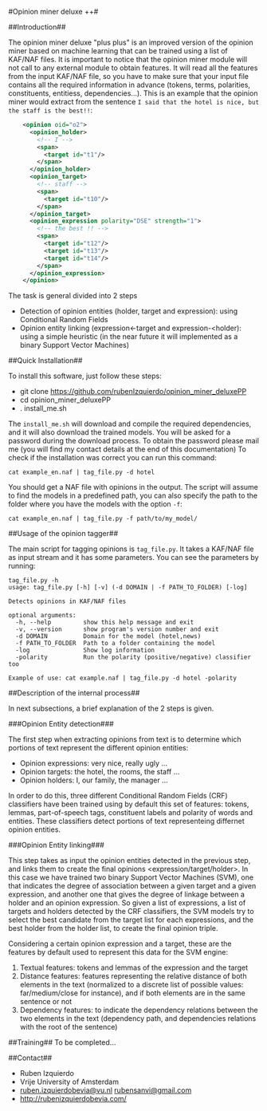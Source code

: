 #Opinion miner deluxe ++#

##Introduction##

The opinion miner deluxe "plus plus" is an improved version of the opinion miner based on machine learning that can be trained using a list of
KAF/NAF files. It is important to notice that the opinion miner module will not call
to any external module to obtain features. It will read all the features from the input KAF/NAF file,
so you have to make sure that your input file contains all the required information in advance (tokens,
terms, polarities, constituents, entitiess, dependencies...). This is an example that the opinion miner
would extract from the sentence `I said that the hotel is nice, but the staff is the best!!`:
```xml
    <opinion oid="o2">
      <opinion_holder>
        <!-- I -->
        <span>
          <target id="t1"/>
        </span>
      </opinion_holder>
      <opinion_target>
        <!-- staff -->
        <span>
          <target id="t10"/>
        </span>
      </opinion_target>
      <opinion_expression polarity="DSE" strength="1">
        <!-- the best !! -->
        <span>
          <target id="t12"/>
          <target id="t13"/>
          <target id="t14"/>
        </span>
      </opinion_expression>
    </opinion>
```

The task is general divided into 2 steps
* Detection of opinion entities (holder, target and expression): using
Conditional Random Fields
* Opinion entity linking (expression<-target and expression-<holder): using a simple heuristic (in the near future it will implemented as a
binary Support Vector Machines)

##Quick Installation##

To install this software, just follow these steps:
* git clone https://github.com/rubenIzquierdo/opinion_miner_deluxePP
* cd opinion_miner_deluxePP
* . install_me.sh

The `install_me.sh` will download and compile the required dependencies, and it will also download the trained models. You will be asked
for a password during the download process. To obtain the password please mail me (you will find my contact details at the end of this documentation)
To check if the installation was correct you can run this command:
```
cat example_en.naf | tag_file.py -d hotel
```
You should get a NAF file with opinions in the output. The script will assume to find the models in a predefined path, you can also specify the path to the folder where you have the models with the option `-f`:
```
cat example_en.naf | tag_file.py -f path/to/my_model/
```

##Usage of the opinion tagger##

The main script for tagging opinions is `tag_file.py`. It takes a KAF/NAF file as input stream and it has some parameters. You can see the parameters
by running:
```
tag_file.py -h
usage: tag_file.py [-h] [-v] (-d DOMAIN | -f PATH_TO_FOLDER) [-log]

Detects opinions in KAF/NAF files

optional arguments:
  -h, --help         show this help message and exit
  -v, --version      show program's version number and exit
  -d DOMAIN          Domain for the model (hotel,news)
  -f PATH_TO_FOLDER  Path to a folder containing the model
  -log               Show log information
  -polarity          Run the polarity (positive/negative) classifier too

Example of use: cat example.naf | tag_file.py -d hotel -polarity
```


##Description of the internal process##




In next subsections, a brief explanation of the 2 steps is given.

###Opinion Entity detection###

The first step when extracting opinions from text is to determine which portions of text represent the different opinion entities:

- Opinion expressions: very nice, really ugly ...
- Opinion targets: the hotel, the rooms, the staff ...
- Opinion holders: I, our family, the manager ...

In order to do this, three different Conditional Random Fields (CRF) classifiers have been trained using by default this set of features: tokens,
lemmas, part-of-speech tags, constituent labels and polarity of words and entities. These classifiers detect portions of text representeing differnet opinion
entities.


###Opinion Entity linking###

This step takes as input the opinion entities detected in the previous step, and links them to create the final opinions <expression/target/holder>.
In this case we have trained two binary Support Vector Machines (SVM), one that indicates the degree of association between a given target and a given expression,
and another one that gives the degree of linkage between a holder and an opinion expression. So given a list of expressions, a list of targets and holders detected
by the CRF classifiers, the SVM models try to select the best candidate from the target list for each expressions, and the best holder from the holder list, to create
the final opinion triple.

Considering a certain opinion expression and a target, these are the features by default used to represent this data for the SVM engine:

1) Textual features: tokens and lemmas of the expression and the target
2) Distance features: features representing the relative distance of both elements in the text (normalized to a discrete list of possible values: far/medium/close for instance),
  and if both elements are in the same sentence or not
3) Dependency features: to indicate the dependency relations between the two elements in the text (dependency path, and dependencies relations with the root of the sentence)


##Training##
To be completed...


##Contact##
* Ruben Izquierdo
* Vrije University of Amsterdam
* ruben.izquierdobevia@vu.nl  rubensanvi@gmail.com
* http://rubenizquierdobevia.com/
